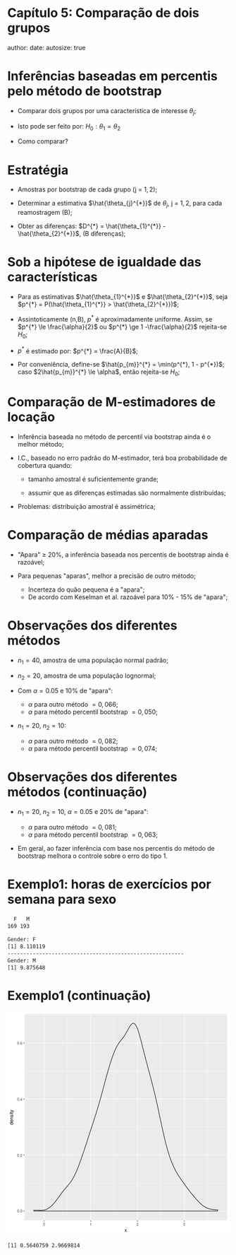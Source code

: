 Capítulo 5: Comparação de dois grupos
========================================================
author: 
date: 
autosize: true


Inferências baseadas em percentis pelo método de bootstrap
========================================================
- Comparar dois grupos por uma característica de interesse $\theta_{j}$;

- Isto pode ser feito por: $H_{0}: \theta_{1} = \theta_{2}$

- Como comparar?

Estratégia
========================================================
- Amostras por bootstrap de cada grupo (j = $1, 2$);

- Determinar a estimativa $\hat{\theta_{j}^{*}}$ de $\theta_{j}$, j = $1, 2$, para cada reamostragem (B);

- Obter as diferenças: $D^{*} = \hat{\theta_{1}^{*}} - \hat{\theta_{2}^{*}}$, (B diferenças);


Sob a hipótese de igualdade das características
========================================================
- Para as estimativas $\hat{\theta_{1}^{*}}$ e $\hat{\theta_{2}^{*}}$, seja $p^{*} = P(\hat{\theta_{1}^{*}} > \hat{\theta_{2}^{*}})$;

- Assintoticamente (n,B), $p^{*}$ é aproximadamente uniforme. Assim, se $p^{*} \le \frac{\alpha}{2}$  ou  $p^{*} \ge 1 -\frac{\alpha}{2}$ rejeita-se $H_{0}$;

- $p^{*}$ é estimado por: $p^{*} = \frac{A}{B}$;

- Por conveniência, define-se $\hat{p_{m}}^{*} = \min(p^{*}, 1 - p^{*})$; caso $2\hat{p_{m}}^{*} \le \alpha$, então rejeita-se $H_{0}$;


Comparação de M-estimadores de locação
========================================================
- Inferência baseada no método de percentil via bootstrap ainda é o melhor método;

- I.C., baseado no erro padrão do M-estimador, terá boa probabilidade de cobertura quando:
  
  - tamanho amostral é suficientemente grande;
  
  - assumir que as diferenças estimadas são normalmente distribuídas;

- Problemas: distribuição amostral é assimétrica;

Comparação de médias aparadas
========================================================
- "Apara" $\ge$ 20%, a inferência baseada nos percentis de bootstrap ainda é razoável;

- Para pequenas "aparas", melhor a precisão de outro método;
  
    - Incerteza do quão pequena é a "apara";
    - De acordo com Keselman et al. razoável para 10% - 15% de "apara";

Observações dos diferentes métodos
========================================================
- $n_{1} = 40$, amostra de uma população normal padrão;
- $n_{2} = 20$, amostra de uma população lognormal;

- Com $\alpha = 0.05$ e 10% de "apara":
  - $\alpha$ para  outro método $= 0,066$; 
  - $\alpha$ para método percentil bootstrap $= 0,050$; 
  
- $n_{1} = 20$, $n_{2} = 10$: 
    - $\alpha$ para outro método $= 0,082$; 
    - $\alpha$ para método percentil bootstrap $= 0,074$; 

Observações dos diferentes métodos (continuação)
========================================================
- $n_{1} = 20$, $n_{2} = 10$, $\alpha = 0.05$ e 20% de "apara": 
  - $\alpha$ para outro método $= 0,081$; 
  - $\alpha$ para método percentil bootstrap $= 0,063$; 
  
- Em geral, ao fazer inferência com base nos percentis do método de bootstrap melhora o controle sobre o erro do tipo 1.  
  
Exemplo1: horas de exercícios por semana para sexo
========================================================


```
  F   M 
169 193 
```

```
Gender: F
[1] 8.110119
-------------------------------------------------------- 
Gender: M
[1] 9.875648
```

Exemplo1 (continuação)
========================================================
![plot of chunk unnamed-chunk-2](teste-figure/unnamed-chunk-2-1.png)

```
[1] 0.5640759 2.9669814
```
